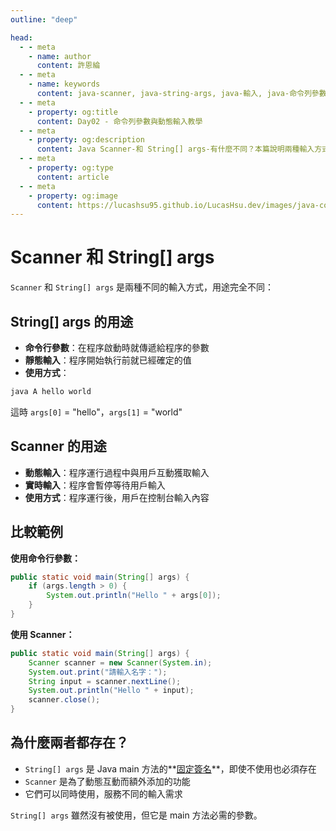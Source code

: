 ```yaml
---
outline: "deep"

head:
  - - meta
    - name: author
      content: 許恩綸
  - - meta
    - name: keywords
      content: java-scanner, java-string-args, java-輸入, java-命令列參數, java-動態輸入, java-main-參數, java-Scanner-教學, java-args-用法, java-新手教學, java-輸入差異
  - - meta
    - property: og:title
      content: Day02 - 命令列參數與動態輸入教學
  - - meta
    - property: og:description
      content: Java Scanner-和 String[] args-有什麼不同？本篇說明兩種輸入方式的用途、差異、範例與適用情境，幫助新手理解命令列參數與動態輸入的正確用法，避免常見混淆。
  - - meta
    - property: og:type
      content: article
  - - meta
    - property: og:image
      content: https://lucashsu95.github.io/LucasHsu.dev/images/java-cover.jpg
---
```


# Scanner 和 String[] args

`Scanner` 和 `String[] args` 是兩種不同的輸入方式，用途完全不同：

## String[] args 的用途
- **命令行參數**：在程序啟動時就傳遞給程序的參數
- **靜態輸入**：程序開始執行前就已經確定的值
- **使用方式**：
```bash
java A hello world
```
這時 `args[0]` = "hello"，`args[1]` = "world"

## Scanner 的用途  
- **動態輸入**：程序運行過程中與用戶互動獲取輸入
- **實時輸入**：程序會暫停等待用戶輸入
- **使用方式**：程序運行後，用戶在控制台輸入內容

## 比較範例

**使用命令行參數：**
````java
public static void main(String[] args) {
    if (args.length > 0) {
        System.out.println("Hello " + args[0]);
    }
}
````

**使用 Scanner：**
````java
public static void main(String[] args) {
    Scanner scanner = new Scanner(System.in);
    System.out.print("請輸入名字：");
    String input = scanner.nextLine();
    System.out.println("Hello " + input);
    scanner.close();
}
````

## 為什麼兩者都存在？
- `String[] args` 是 Java main 方法的**[固定簽名](./什麼是固定簽名)**，即使不使用也必須存在
- `Scanner` 是為了動態互動而額外添加的功能
- 它們可以同時使用，服務不同的輸入需求

`String[] args` 雖然沒有被使用，但它是 main 方法必需的參數。
